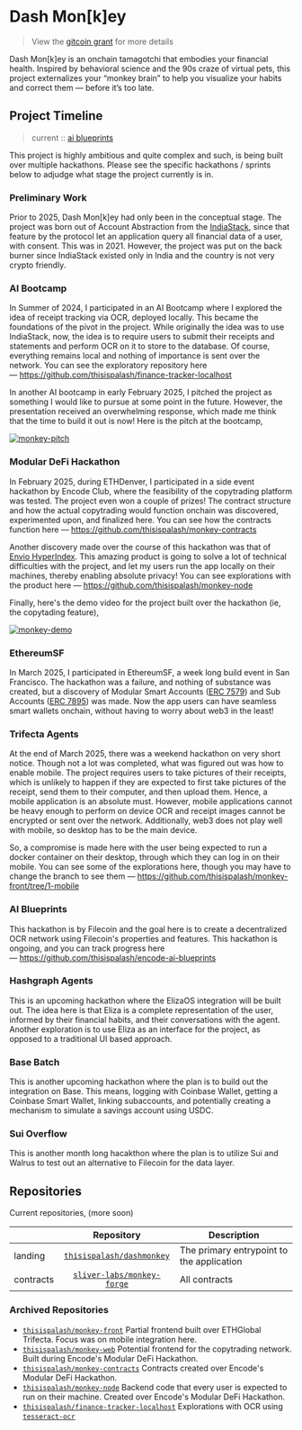 # Dash Mon\[k\]ey
> View the [gitcoin grant](https://explorer.gitcoin.co/#/projects/0x04f949b4b358adc1a89ab3d4179110fc57a095923dbee573cc7f6502c0a5144f) for more details

Dash Mon[k]ey is an onchain tamagotchi that embodies your financial health. Inspired by behavioral science and the 90s craze of virtual pets, this project externalizes your “monkey brain” to help you visualize your habits and correct them — before it’s too late.

## Project Timeline
> current :: [ai blueprints](#ai-blueprints)

This project is highly ambitious and quite complex and such, is being built over multiple hackathons. Please see the specific hackathons / sprints below to adjudge what stage the project currently is in.

### Preliminary Work

Prior to 2025, Dash Mon[k]ey had only been in the conceptual stage. The project was born out of Account Abstraction from the [IndiaStack](https://en.wikipedia.org/wiki/India_Stack), since that feature by the protocol let an application query all financial data of a user, with consent. This was in 2021. However, the project was put on the back burner since IndiaStack existed only in India and the country is not very crypto friendly.

### AI Bootcamp

In Summer of 2024, I participated in an AI Bootcamp where I explored the idea of receipt tracking via OCR, deployed locally. This became the foundations of the pivot in the project. While originally the idea was to use IndiaStack, now, the idea is to require users to submit their receipts and statements and perform OCR on it to store to the database. Of course, everything remains local and nothing of importance is sent over the network. You can see the exploratory repository here — https://github.com/thisispalash/finance-tracker-localhost

In another AI bootcamp in early February 2025, I pitched the project as something I would like to pursue at some point in the future. However, the presentation received an overwhelming response, which made me think that the time to build it out is now! Here is the pitch at the bootcamp,

[![monkey-pitch](https://img.youtube.com/vi/6S_fSh8ldoo/0.jpg)](https://youtu.be/6S_fSh8ldoo?si=94Yi3AjZNUwkvbA2)


### Modular DeFi Hackathon

In February 2025, during ETHDenver, I participated in a side event hackathon by Encode Club, where the feasibility of the copytrading platform was tested. The project even won a couple of prizes! The contract structure and how the actual copytrading would function onchain was discovered, experimented upon, and finalized here. You can see how the contracts function here — https://github.com/thisispalash/monkey-contracts

Another discovery made over the course of this hackathon was that of [Envio HyperIndex](https://docs.envio.dev/docs/HyperIndex/overview). This amazing product is going to solve a lot of technical difficulties with the project, and let my users run the app locally on their machines, thereby enabling absolute privacy! You can see explorations with the product here — https://github.com/thisispalash/monkey-node

Finally, here's the demo video for the project built over the hackathon (ie, the copytading feature),

[![monkey-demo](https://img.youtube.com/vi/MReSUmdkHT0/0.jpg)](https://youtu.be/MReSUmdkHT0?si=O9txnBC9lScr_mTx)

### EthereumSF

In March 2025, I participated in EthereumSF, a week long build event in San Francisco. The hackathon was a failure, and nothing of substance was created, but a discovery of Modular Smart Accounts ([ERC 7579](https://eip.tools/eip/7579)) and Sub Accounts ([ERC 7895](https://eip.tools/eip/7895)) was made. Now the app users can have seamless smart wallets onchain, without having to worry about web3 in the least!

### Trifecta Agents

At the end of March 2025, there was a weekend hackathon on very short notice. Though not a lot was completed, what was figured out was how to enable mobile. The project requires users to take pictures of their receipts, which is unlikely to happen if they are expected to first take pictures of the receipt, send them to their computer, and then upload them. Hence, a mobile application is an absolute must. However, mobile applications cannot be heavy enough to perform on device OCR and receipt images cannot be encrypted or sent over the network. Additionally, web3 does not play well with mobile, so desktop has to be the main device.

So, a compromise is made here with the user being expected to run a docker container on their desktop, through which they can log in on their mobile. You can see some of the explorations here, though you may have to change the branch to see them — https://github.com/thisispalash/monkey-front/tree/1-mobile

### AI Blueprints

This hackathon is by Filecoin and the goal here is to create a decentralized OCR network using Filecoin's properties and features. This hackathon is ongoing, and you can track progress here — https://github.com/thisispalash/encode-ai-blueprints

### Hashgraph Agents

This is an upcoming hackathon where the ElizaOS integration will be built out. The idea here is that Eliza is a complete representation of the user, informed by their financial habits, and their conversations with the agent. Another exploration is to use Eliza as an interface for the project, as opposed to a traditional UI based approach.

### Base Batch

This is another upcoming hackathon where the plan is to build out the integration on Base. This means, logging with Coinbase Wallet, getting a Coinbase Smart Wallet, linking subaccounts, and potentially creating a mechanism to simulate a savings account using USDC.

### Sui Overflow

This is another month long hacakthon where the plan is to utilize Sui and Walrus to test out an alternative to Filecoin for the data layer.

## Repositories

Current repositories, (more soon)

| | Repository | Description |
| --- | :---: | --- |
| landing | [`thisispalash/dashmonkey`](https://github.com/thisispalash/dashmonkey) | The primary entrypoint to the application |
| contracts | [`sliver-labs/monkey-forge`](https://github.com/sliver-labs/monkey-forge) | All contracts |

### Archived Repositories

- [`thisispalash/monkey-front`](https://github.com/thisispalash/monkey-front/tree/1-mobile) Partial frontend built over ETHGlobal Trifecta. Focus was on mobile integration here.
- [`thisispalash/monkey-web`](https://github.com/thisispalash/monkey-web) Potential frontend for the copytrading network. Built during Encode's Modular DeFi Hackathon.
- [`thisispalash/monkey-contracts`](https://github.com/thisispalash/monkey-contracts) Contracts created over Encode's Modular DeFi Hackathon.
- [`thisispalash/monkey-node`](https://github.com/thisispalash/monkey-node) Backend code that every user is expected to run on their machine. Created over Encode's Modular DeFi Hackathon.
- [`thisispalash/finance-tracker-localhost`](https://github.com/thisispalash/finance-tracker-localhost) Explorations with OCR using [`tesseract-ocr`](https://github.com/tesseract-ocr/tesseract)
